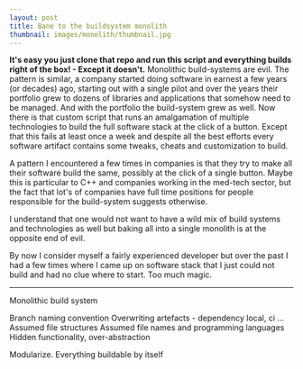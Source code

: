 ```yaml
---
layout: post
title: Bane to the buildsystem monolith
thumbnail: images/monolith/thumbnail.jpg
---
```


**It's easy you just clone that repo and run this script and everything builds right of the box! - Except it doesn't.** Monolithic build-systems are evil. The pattern is similar, a company started doing software in earnest a few years (or decades) ago, starting out with a single pilot and over the years their portfolio grew to dozens of libraries and applications that somehow need to be managed. And with the portfolio the build-system grew as well. Now there is that custom script that runs an amalgamation of multiple technologies to build the full software stack at the click of a button. Except that this fails at least once a week and despite all the best efforts every software artifact contains some tweaks, cheats and customization to build.  

A pattern I encountered a few times in companies is that they try to make all their software build the same, possibly at the click of a single button. Maybe this is particular to C++ and companies working in the med-tech sector, but the fact that lot's of companies have full time positions for people responsible for the build-system suggests otherwise. 

I understand that one would not want to have a wild mix of build systems and technologies as well but baking all into a single monolith is at the opposite end of evil. 

By now I consider myself a fairly experienced developer but over the past I had a few times where I came up on software stack that I just could not build and had no clue where to start. Too much magic. 


---
Monolithic build system

Branch naming convention
Overwriting artefacts - dependency local, ci ...
Assumed file structures
Assumed file names and programming languages
Hidden functionality, over-abstraction

Modularize. Everything buildable by itself